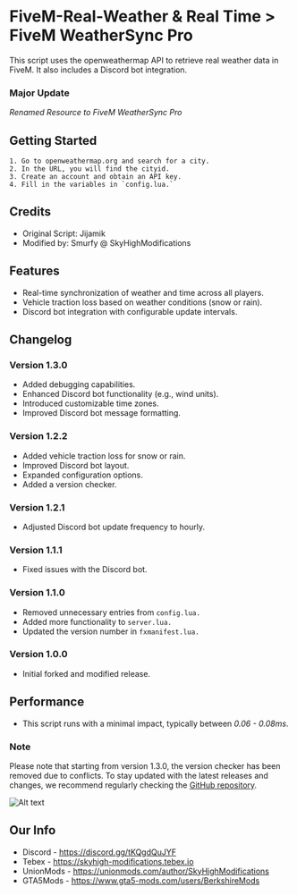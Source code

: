 # FiveM-Real-Weather & Real Time > FiveM WeatherSync Pro
This script uses the openweathermap API to retrieve real weather data in FiveM. It also includes a Discord bot integration.
### Major Update
*Renamed Resource to FiveM WeatherSync Pro*

## Getting Started
```
1. Go to openweathermap.org and search for a city.
2. In the URL, you will find the cityid.
3. Create an account and obtain an API key.
4. Fill in the variables in `config.lua.`
```

## Credits
* Original Script: Jijamik
* Modified by: Smurfy @ SkyHighModifications

## Features
* Real-time synchronization of weather and time across all players.
* Vehicle traction loss based on weather conditions (snow or rain).
* Discord bot integration with configurable update intervals.

## Changelog

### Version 1.3.0
* Added debugging capabilities.
* Enhanced Discord bot functionality (e.g., wind units).
* Introduced customizable time zones.
* Improved Discord bot message formatting.

### Version 1.2.2
* Added vehicle traction loss for snow or rain.
* Improved Discord bot layout.
* Expanded configuration options.
* Added a version checker.

### Version 1.2.1
* Adjusted Discord bot update frequency to hourly.

### Version 1.1.1
* Fixed issues with the Discord bot.

### Version 1.1.0
* Removed unnecessary entries from `config.lua.`
* Added more functionality to `server.lua.`
* Updated the version number in `fxmanifest.lua.`

### Version 1.0.0
* Initial forked and modified release.

## Performance
* This script runs with a minimal impact, typically between *0.06 - 0.08ms*.

### Note
Please note that starting from version 1.3.0, the version checker has been removed due to conflicts. To stay updated with the latest releases and changes, we recommend regularly checking the [GitHub repository](https://github.com/SkyHighModifications/FiveM-WeatherSync-Pro).

![Alt text](https://media.discordapp.net/attachments/1078233036853891132/1139571299933507644/mod.png)

## Our Info
* Discord - https://discord.gg/tKQgdQuJYF
* Tebex - https://skyhigh-modifications.tebex.io
* UnionMods - https://unionmods.com/author/SkyHighModifications
* GTA5Mods - https://www.gta5-mods.com/users/BerkshireMods

